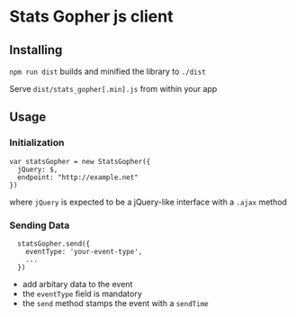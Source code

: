 # Stats Gopher js client

## Installing

`npm run dist` builds and minified the library to `./dist`

Serve `dist/stats_gopher[.min].js` from within your app


## Usage

### Initialization

```
var statsGopher = new StatsGopher({
  jQuery: $,
  endpoint: "http://example.net"
})

```

where `jQuery` is expected to be a jQuery-like interface with a `.ajax` method

### Sending Data

```
  statsGopher.send({
    eventType: 'your-event-type',
    ...
  })
```

* add arbitary data to the event
* the `eventType` field is mandatory
* the `send` method stamps the event with a `sendTime`
